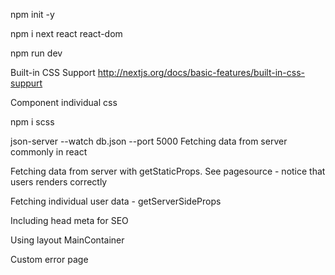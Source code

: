 npm init -y

npm i next react react-dom

npm run dev

Built-in CSS Support
http://nextjs.org/docs/basic-features/built-in-css-suppurt

Component individual css

npm i scss

json-server --watch db.json --port 5000
Fetching data from server commonly in react

Fetching data from server with getStaticProps. 
See pagesource - notice that users renders correctly

Fetching individual user data - getServerSideProps

Including head meta for SEO

Using layout MainContainer

Custom error page